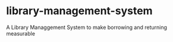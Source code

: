 # library-management-system
A Library Managgement System to make borrowing and returning measurable
